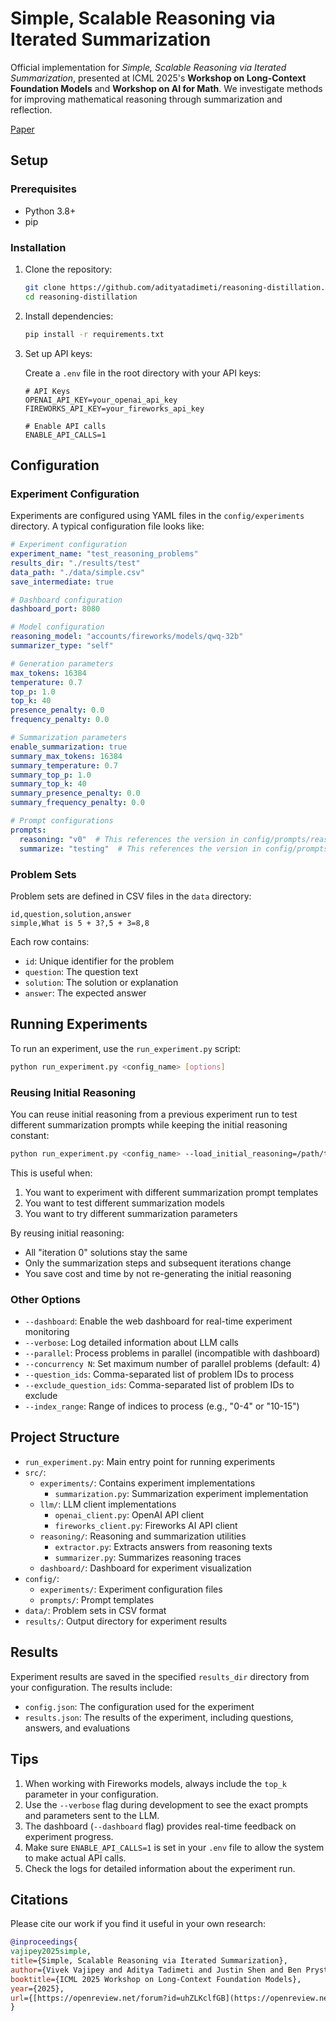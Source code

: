 # Simple, Scalable Reasoning via Iterated Summarization

Official implementation for *Simple, Scalable Reasoning via Iterated Summarization*, presented at ICML 2025's **Workshop on Long-Context Foundation Models** and **Workshop on AI for Math**. We investigate methods for improving mathematical reasoning through summarization and reflection. 

[Paper](https://openreview.net/pdf?id=uhZLKclfGB)

## Setup

### Prerequisites

- Python 3.8+
- pip

### Installation

1. Clone the repository:
   ```bash
   git clone https://github.com/adityatadimeti/reasoning-distillation.git
   cd reasoning-distillation
   ```

2. Install dependencies:
   ```bash
   pip install -r requirements.txt
   ```

3. Set up API keys:
   
   Create a `.env` file in the root directory with your API keys:
   ```
   # API Keys
   OPENAI_API_KEY=your_openai_api_key
   FIREWORKS_API_KEY=your_fireworks_api_key
   
   # Enable API calls
   ENABLE_API_CALLS=1
   ```

## Configuration

### Experiment Configuration

Experiments are configured using YAML files in the `config/experiments` directory. A typical configuration file looks like:

```yaml
# Experiment configuration
experiment_name: "test_reasoning_problems"
results_dir: "./results/test"
data_path: "./data/simple.csv"
save_intermediate: true

# Dashboard configuration
dashboard_port: 8080

# Model configuration
reasoning_model: "accounts/fireworks/models/qwq-32b"
summarizer_type: "self"

# Generation parameters
max_tokens: 16384
temperature: 0.7
top_p: 1.0
top_k: 40
presence_penalty: 0.0
frequency_penalty: 0.0

# Summarization parameters
enable_summarization: true
summary_max_tokens: 16384
summary_temperature: 0.7
summary_top_p: 1.0
summary_top_k: 40
summary_presence_penalty: 0.0
summary_frequency_penalty: 0.0

# Prompt configurations
prompts:
  reasoning: "v0"  # This references the version in config/prompts/reasoning.yaml
  summarize: "testing"  # This references the version in config/prompts/summarize.yaml
```

### Problem Sets

Problem sets are defined in CSV files in the `data` directory:

```csv
id,question,solution,answer
simple,What is 5 + 3?,5 + 3=8,8
```

Each row contains:
- `id`: Unique identifier for the problem
- `question`: The question text
- `solution`: The solution or explanation
- `answer`: The expected answer

## Running Experiments

To run an experiment, use the `run_experiment.py` script:

```bash
python run_experiment.py <config_name> [options]
```

### Reusing Initial Reasoning

You can reuse initial reasoning from a previous experiment run to test different summarization prompts while keeping the initial reasoning constant:

```bash
python run_experiment.py <config_name> --load_initial_reasoning=/path/to/previous_results.json
```

This is useful when:
1. You want to experiment with different summarization prompt templates
2. You want to test different summarization models
3. You want to try different summarization parameters

By reusing initial reasoning:
- All "iteration 0" solutions stay the same
- Only the summarization steps and subsequent iterations change
- You save cost and time by not re-generating the initial reasoning

### Other Options

- `--dashboard`: Enable the web dashboard for real-time experiment monitoring
- `--verbose`: Log detailed information about LLM calls
- `--parallel`: Process problems in parallel (incompatible with dashboard)
- `--concurrency N`: Set maximum number of parallel problems (default: 4) 
- `--question_ids`: Comma-separated list of problem IDs to process
- `--exclude_question_ids`: Comma-separated list of problem IDs to exclude
- `--index_range`: Range of indices to process (e.g., "0-4" or "10-15")

## Project Structure

- `run_experiment.py`: Main entry point for running experiments
- `src/`:
  - `experiments/`: Contains experiment implementations
    - `summarization.py`: Summarization experiment implementation
  - `llm/`: LLM client implementations
    - `openai_client.py`: OpenAI API client
    - `fireworks_client.py`: Fireworks AI API client
  - `reasoning/`: Reasoning and summarization utilities
    - `extractor.py`: Extracts answers from reasoning texts
    - `summarizer.py`: Summarizes reasoning traces
  - `dashboard/`: Dashboard for experiment visualization
- `config/`:
  - `experiments/`: Experiment configuration files
  - `prompts/`: Prompt templates
- `data/`: Problem sets in CSV format
- `results/`: Output directory for experiment results

## Results

Experiment results are saved in the specified `results_dir` directory from your configuration. The results include:

- `config.json`: The configuration used for the experiment
- `results.json`: The results of the experiment, including questions, answers, and evaluations

## Tips

1. When working with Fireworks models, always include the `top_k` parameter in your configuration.
2. Use the `--verbose` flag during development to see the exact prompts and parameters sent to the LLM.
3. The dashboard (`--dashboard` flag) provides real-time feedback on experiment progress.
4. Make sure `ENABLE_API_CALLS=1` is set in your `.env` file to allow the system to make actual API calls.
5. Check the logs for detailed information about the experiment run.

## Citations

Please cite our work if you find it useful in your own research:

```bibtex
@inproceedings{
vajipey2025simple,
title={Simple, Scalable Reasoning via Iterated Summarization},
author={Vivek Vajipey and Aditya Tadimeti and Justin Shen and Ben Prystawski and Michael Y. Li and Noah Goodman},
booktitle={ICML 2025 Workshop on Long-Context Foundation Models},
year={2025},
url={[https://openreview.net/forum?id=uhZLKclfGB](https://openreview.net/forum?id=uhZLKclfGB)}
}
```
